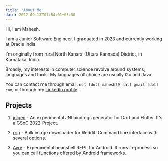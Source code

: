 ```yaml
---
title: 'About Me'
date: 2022-09-13T07:54:01+05:30
---
```


Hi, I am Mahesh.

I am a Junior Software Engineer. I graduated in 2023 and currently working at Oracle India.

I'm originally from rural North Kanara (Uttara Kannada) District, in Karnataka, India.

Broadly, my interests in computer science revolve around systems, languages and tools. My languages of choice are usually Go and Java.

You can contact me through email, `net [dot] mahesh29 [at] gmail [dot] com`, or through my [LinkedIn profile](https://www.linkedin.com/in/mahesh-bhaskar-hegde/).

## Projects
1. [jnigen](https://github.com/dart-lang/jnigen) - An experimental JNI bindings generator for Dart and Flutter. It's a GSoC 2022 Project.

2. [rrip](https://github.com/mahesh-hegde/rrip) - Bulk image downloader for Reddit. Command line interface with several options.

3. [Avre](https://github.com/mahesh-hegde/Avre) - Experimental beanshell REPL for Android. It runs in-process so you can call functions offered by Android frameworks.

